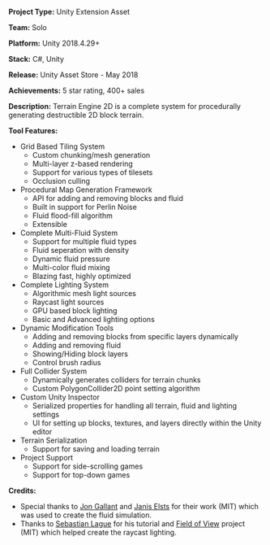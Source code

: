 **Project Type:** Unity Extension Asset

**Team:** Solo

**Platform:** Unity 2018.4.29+

**Stack:** C#, Unity

**Release:** Unity Asset Store - May 2018

**Achievements:** 5 star rating, 400+ sales

**Description:** Terrain Engine 2D is a complete system for procedurally generating destructible 2D block terrain. 

**Tool Features:**
- Grid Based Tiling System
  - Custom chunking/mesh generation
  - Multi-layer z-based rendering
  - Support for various types of tilesets
  - Occlusion culling
- Procedural Map Generation Framework
  - API for adding and removing blocks and fluid
  - Built in support for Perlin Noise
  - Fluid flood-fill algorithm
  - Extensible
- Complete Multi-Fluid System
  - Support for multiple fluid types
  - Fluid seperation with density
  - Dynamic fluid pressure
  - Multi-color fluid mixing 
  - Blazing fast, highly optimized
- Complete Lighting System
  - Algorithmic mesh light sources
  - Raycast light sources
  - GPU based block lighting 
  - Basic and Advanced lighting options 
- Dynamic Modification Tools
  - Adding and removing blocks from specific layers dynamically
  - Adding and removing fluid
  - Showing/Hiding block layers
  - Control brush radius
- Full Collider System
  - Dynamically generates colliders for terrain chunks
  - Custom PolygonCollider2D point setting algorithm
- Custom Unity Inspector
  - Serialized properties for handling all terrain, fluid and lighting settings
  - UI for setting up blocks, textures, and layers directly within the Unity editor
- Terrain Serialization
  - Support for saving and loading terrain
- Project Support
  - Support for side-scrolling games
  - Support for top-down games

**Credits:**
 - Special thanks to [Jon Gallant](https://github.com/jongallant/LiquidSimulator) and [Janis Elsts](https://w-shadow.com/blog/2009/09/01/simple-fluid-simulation/) for their work (MIT) which was used to create the fluid simulation.
 - Thanks to [Sebastian Lague](https://www.youtube.com/c/SebastianLague) for his tutorial and [Field of View](https://github.com/SebLague/Field-of-View) project (MIT) which helped create the raycast lighting.
